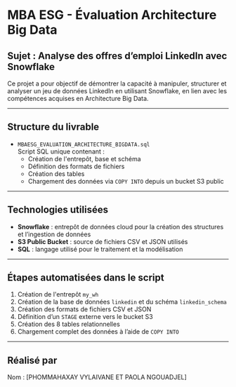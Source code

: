 
# MBA ESG - Évaluation Architecture Big Data

## Sujet : Analyse des offres d’emploi LinkedIn avec Snowflake

Ce projet a pour objectif de démontrer la capacité à manipuler, structurer et analyser un jeu de données LinkedIn en utilisant Snowflake, en lien avec les compétences acquises en Architecture Big Data.

---

## Structure du livrable

- `MBAESG_EVALUATION_ARCHITECTURE_BIGDATA.sql`  
  Script SQL unique contenant :
  - Création de l'entrepôt, base et schéma
  - Définition des formats de fichiers
  - Création des tables
  - Chargement des données via `COPY INTO` depuis un bucket S3 public

---

## Technologies utilisées

- **Snowflake** : entrepôt de données cloud pour la création des structures et l’ingestion de données
- **S3 Public Bucket** : source de fichiers CSV et JSON utilisés
- **SQL** : langage utilisé pour le traitement et la modélisation

---

## Étapes automatisées dans le script

1. Création de l'entrepôt `my_wh`
2. Création de la base de données `linkedin` et du schéma `linkedin_schema`
3. Création des formats de fichiers CSV et JSON
4. Définition d’un `STAGE` externe vers le bucket S3
5. Création des 8 tables relationnelles
6. Chargement complet des données à l’aide de `COPY INTO`

---

## Réalisé par

Nom : [PHOMMAHAXAY VYLAIVANE ET PAOLA NGOUADJEL]  
